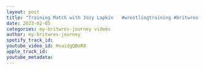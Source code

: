 ```yaml
---
layout: post
title: "Training Match with Jozy Lapkin   #wrestlingtraining #britwres #islandtemple #WrestleIsland"
date: 2023-02-05
categories: my-britwres-journey videos
author: my-britwres-journey
spotify_track_id: 
youtube_video_id: HvaidgQBoR8
apple_track_id: 
youtube_metadata: 
---
```


